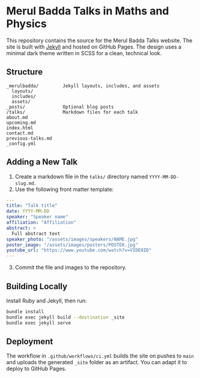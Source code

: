 # Merul Badda Talks in Maths and Physics

This repository contains the source for the Merul Badda Talks website. The site is built with [Jekyll](https://jekyllrb.com/) and hosted on GitHub Pages.
The design uses a minimal dark theme written in SCSS for a clean, technical look.

## Structure

```
_merulbadda/         Jekyll layouts, includes, and assets
  layouts/
  includes/
  assets/
_posts/              Optional blog posts
/talks/              Markdown files for each talk
about.md
upcoming.md
index.html
contact.md
previous-talks.md
_config.yml
```

## Adding a New Talk

1. Create a markdown file in the `talks/` directory named `YYYY-MM-DD-slug.md`.
2. Use the following front matter template:

```yaml
---
title: "Talk title"
date: YYYY-MM-DD
speaker: "Speaker name"
affiliation: "Affiliation"
abstract: >
  Full abstract text
speaker_photo: "/assets/images/speakers/NAME.jpg"
poster_image: "/assets/images/posters/POSTER.jpg"
youtube_url: "https://www.youtube.com/watch?v=VIDEOID"
---
```

3. Commit the file and images to the repository.

## Building Locally

Install Ruby and Jekyll, then run:

```bash
bundle install
bundle exec jekyll build --destination _site
bundle exec jekyll serve
```

## Deployment

The workflow in `.github/workflows/ci.yml` builds the site on pushes to `main` and uploads the generated `_site` folder as an artifact. You can adapt it to deploy to GitHub Pages.
